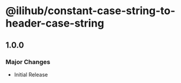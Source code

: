 # @ilihub/constant-case-string-to-header-case-string

## 1.0.0

### Major Changes

- Initial Release
